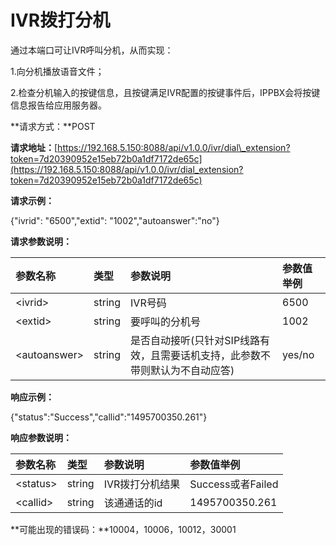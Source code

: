 # IVR拨打分机

通过本端口可让IVR呼叫分机，从而实现：

1.向分机播放语音文件；

2.检查分机输入的按键信息，且按键满足IVR配置的按键事件后，IPPBX会将按键信息报告给应用服务器。

**请求方式：**POST

**请求地址：**[https://192.168.5.150:8088/api/v1.0.0/ivr/dial\_extension?token=7d20390952e15eb72b0a1df7172de65c](https://192.168.5.150:8088/api/v1.0.0/ivr/dial_extension?token=7d20390952e15eb72b0a1df7172de65c)

**请求示例：**

{"ivrid": "6500","extid": "1002","autoanswer":"no"}

**请求参数说明：**

| 参数名称 | 类型 | 参数说明 | 参数值举例 |
| :--- | :--- | :--- | :--- |
| &lt;ivrid&gt; | string | IVR号码 | 6500 |
| &lt;extid&gt; | string | 要呼叫的分机号 | 1002 |
| &lt;autoanswer&gt; | string | 是否自动接听\(只针对SIP线路有效，且需要话机支持，此参数不带则默认为不自动应答\) | yes/no |

**响应示例：**

{"status":"Success","callid":"1495700350.261"}

**响应参数说明：**

| 参数名称 | 类型 | 参数说明 | 参数值举例 |
| :--- | :--- | :--- | :--- |
| &lt;status&gt; | string | IVR拨打分机结果 | Success或者Failed |
| &lt;callid&gt; | string | 该通通话的id | 1495700350.261 |

**可能出现的错误码：**10004，10006，10012，30001

